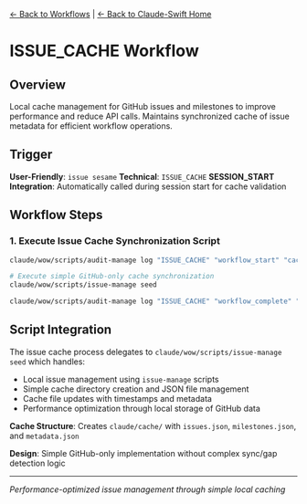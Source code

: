 [← Back to Workflows](../workflows/) | [← Back to Claude-Swift Home](../../../README.md)

# ISSUE_CACHE Workflow

## Overview
Local cache management for GitHub issues and milestones to improve performance and reduce API calls. Maintains synchronized cache of issue metadata for efficient workflow operations.

## Trigger
**User-Friendly**: `issue sesame`
**Technical**: `ISSUE_CACHE`
**SESSION_START Integration**: Automatically called during session start for cache validation

## Workflow Steps

### 1. Execute Issue Cache Synchronization Script
```bash
claude/wow/scripts/audit-manage log "ISSUE_CACHE" "workflow_start" "cache_synchronization" "" "Starting ISSUE_CACHE workflow"

# Execute simple GitHub-only cache synchronization
claude/wow/scripts/issue-manage seed

claude/wow/scripts/audit-manage log "ISSUE_CACHE" "workflow_complete" "cache_synchronization" "" "Issue cache synchronization completed successfully"
```

## Script Integration

The issue cache process delegates to `claude/wow/scripts/issue-manage seed` which handles:
- Local issue management using `issue-manage` scripts
- Simple cache directory creation and JSON file management
- Cache file updates with timestamps and metadata
- Performance optimization through local storage of GitHub data

**Cache Structure**: Creates `claude/cache/` with `issues.json`, `milestones.json`, and `metadata.json`

**Design**: Simple GitHub-only implementation without complex sync/gap detection logic

---
*Performance-optimized issue management through simple local caching*